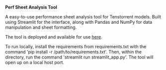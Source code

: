 **Perf Sheet Analysis Tool**

A easy-to-use performance sheet analysis tool for Tenstorrent models. Built using Streamlit for the interface, along with Pandas and NumPy for data manipulation and sheet formatting.

The tool is deployed and available for use <a href="https://perfsheet.streamlit.app" target="_blank">here</a>.

To run locally, install the requirements from requirements.txt with the command 'pip install -r /path/to/requirements.txt'. Then, within the directory, run the command 'streamlit run streamlit_app.py'. The tool will open up on a local host port.